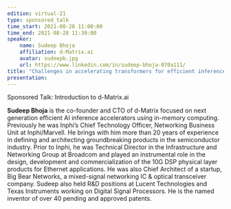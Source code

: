 ```yaml
---
edition: virtual-21
type: sponsored_talk
time_start: 2021-08-28 11:00:00
time_end: 2021-08-28 11:30:00
speaker:
    name: Sudeep Bhoja 
    affiliation: d-Matrix.ai
    avatar: sudeepb.jpg 
    url: https://www.linkedin.com/in/sudeep-bhoja-070a111/
title: "Challenges in accelerating transformers for efficient inference of giant NLP models at scale"
presentation: 
---
```

Sponsored Talk: Introduction to d-Matrix.ai

**Sudeep Bhoja** is the co-founder and CTO of d-Matrix focused on next generation efficient AI inference accelerators using in-memory computing. Previously he was Inphi’s Chief Technology Officer, Networking Business Unit at Inphi/Marvell. He brings with him more than 20 years of experience in defining and architecting groundbreaking products in the semiconductor industry. Prior to Inphi, he was Technical Director in the Infrastructure and Networking Group at Broadcom and played an instrumental role in the design, development and commercialization of the 10G DSP physical layer products for Ethernet applications. He was also Chief Architect of a startup, Big Bear Networks, a mixed-signal networking IC & optical transceiver company. Sudeep also held R&D positions at Lucent Technologies and Texas Instruments working on Digital Signal Processors. He is the named inventor of over 40 pending and approved patents.
